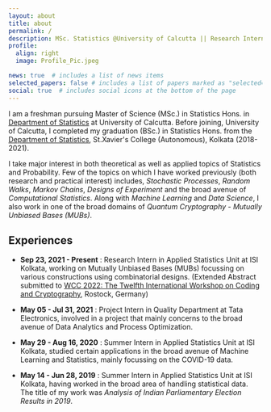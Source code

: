 ```yaml
---
layout: about
title: about
permalink: /
description: MSc. Statistics @University of Calcutta || Research Intern @ISI KOLKATA
profile:
  align: right
  image: Profile_Pic.jpeg

news: true  # includes a list of news items
selected_papers: false # includes a list of papers marked as "selected={true}"
social: true  # includes social icons at the bottom of the page
---
```


I am a freshman pursuing Master of Science (MSc.) in Statistics Hons. in [Department of Statistics](https://www.caluniv.ac.in/academic/Statistics.html) at University of Calcutta. Before joining, University of Calcutta, I completed my graduation (BSc.) in Statistics Hons. from the [Department of Statistics](https://www.sxccal.edu/b-sc-statistics-department/), St.Xavier's College (Autonomous), Kolkata (2018-2021).

I take major interest in both theoretical as well as applied topics of Statistics and Probability. Few of the topics on which I have worked previously (both research and practical interest) includes, *Stochastic Processes*, *Random Walks*, *Markov Chains*, *Designs of Experiment* and the broad avenue of *Computational Statistics*. Along with *Machine Learning* and *Data Science*, I also work in one of the broad domains of *Quantum Cryptography* - *Mutually Unbiased Bases (MUBs)*.

## Experiences

* **Sep 23, 2021 - Present** : Research Intern in Applied Statistics Unit at ISI Kolkata, working on Mutually Unbiased Bases (MUBs) focussing on various constructions using combinatorial designs. (Extended Abstract submitted to [WCC 2022: The Twelfth International Workshop on Coding and Cryptography](https://www.wcc2022.uni-rostock.de/home/), Rostock, Germany)

* **May 05 - Jul 31, 2021** : Project Intern in Quality Department at Tata Electronics, involved in a project that mainly concerns to the broad avenue of Data Analytics and Process Optimization.

* **May 29 - Aug 16, 2020** : Summer Intern in Applied Statistics Unit at ISI Kolkata, studied certain applications in the broad avenue of Machine Learning and Statistics, mainly focussing on the COVID-19 data.

* **May 14 - Jun 28, 2019** : Summer Intern in Applied Statistics Unit at ISI Kolkata, having worked in the broad area of handling statistical data. The title of my work was *Analysis of Indian Parliamentary Election Results in 2019*.
